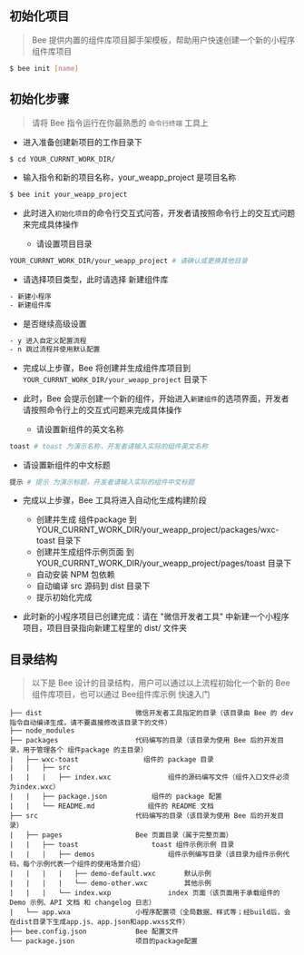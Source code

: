 ## 初始化项目 ##


> Bee 提供内置的组件库项目脚手架模板，帮助用户快速创建一个新的小程序组件库项目

``` bash
$ bee init [name]
```

## 初始化步骤 ##


> 请将 Bee 指令运行在你最熟悉的 `命令行终端` 工具上

- 进入准备创建新项目的工作目录下

``` bash
$ cd YOUR_CURRNT_WORK_DIR/
```

- 输入指令和新的项目名称，your_weapp_project 是项目名称

``` bash
$ bee init your_weapp_project
```

- 此时进入`初始化项目`的命令行交互式问答，开发者请按照命令行上的交互式问题来完成具体操作

  - 请设置项目目录

``` bash
YOUR_CURRNT_WORK_DIR/your_weapp_project # 请确认或更换其他目录
```

  - 请选择项目类型，此时请选择 新建组件库

``` bash
- 新建小程序
- 新建组件库
```

  - 是否继续高级设置

``` bash
- y 进入自定义配置流程
- n 跳过流程并使用默认配置
```

- 完成以上步骤，Bee 将创建并生成组件库项目到 `YOUR_CURRNT_WORK_DIR/your_weapp_project` 目录下

- 此时，Bee 会提示创建一个新的组件，开始进入`新建组件`的选项界面，开发者请按照命令行上的交互式问题来完成具体操作

  - 请设置新组件的英文名称

``` bash
toast # toast 为演示名称，开发者请输入实际的组件英文名称
```

  - 请设置新组件的中文标题

``` bash
提示 # 提示 为演示标题，开发者请输入实际的组件中文标题
```

- 完成以上步骤，Bee 工具将进入自动化生成构建阶段

  - 创建并生成 组件package 到 YOUR_CURRNT_WORK_DIR/your_weapp_project/packages/wxc-toast 目录下
  - 创建并生成组件示例页面 到 YOUR_CURRNT_WORK_DIR/your_weapp_project/pages/toast 目录下
  - 自动安装 NPM 包依赖
  - 自动编译 src 源码到 dist 目录下
  - 提示初始化完成
- 此时新的小程序项目已创建完成：请在 "微信开发者工具" 中新建一个小程序项目，项目目录指向新建工程里的 dist/ 文件夹

## 目录结构 ##


> 以下是 Bee 设计的目录结构，用户可以通过以上流程初始化一个新的 Bee组件库项目，也可以通过 Bee组件库示例 快速入门


	├── dist                       微信开发者工具指定的目录（该目录由 Bee 的 dev 指令自动编译生成，请不要直接修改该目录下的文件）
	├── node_modules
	├── packages                   代码编写的目录（该目录为使用 Bee 后的开发目录，用于管理各个 组件package 的主目录）
	|   ├── wxc-toast                组件的 package 目录
	|   |   ├── src
	|   |   |   ├── index.wxc              组件的源码编写文件（组件入口文件必须为index.wxc）
	|   |   ├── package.json           组件的 package 配置
	|   |   └── README.md             组件的 README 文档
	├── src                        代码编写的目录（该目录为使用 Bee 后的开发目录）
	|   ├── pages                  Bee 页面目录（属于完整页面）
	|   |   ├── toast                  toast 组件示例示例 目录
	|   |   |   ├── demos                  组件示例编写目录（该目录为组件示例代码，每个示例代表一个组件的使用场景介绍）
	|   |   |   |   ├── demo-default.wxc       默认示例
	|   |   |   |   └── demo-other.wxc         其他示例
	|   |   |   └── index.wxp              index 页面（该页面用于承载组件的 Demo 示例、API 文档 和 changelog 日志）
	|   └── app.wxa                小程序配置项（全局数据、样式等；经build后，会在dist目录下生成app.js、app.json和app.wxss文件）
	├── bee.config.json            Bee 配置文件
	└── package.json               项目的package配置